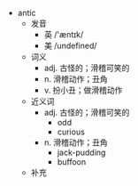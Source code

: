 - antic
  - 发音
    - 英 /'æntɪk/
    - 美 /undefined/
  - 词义
    - adj. 古怪的；滑稽可笑的
    - n. 滑稽动作；丑角
    - v. 扮小丑；做滑稽动作
  - 近义词
    - adj. 古怪的；滑稽可笑的
      - odd
      - curious
    - n. 滑稽动作；丑角
      - jack-pudding
      - buffoon
  - 补充